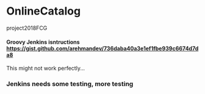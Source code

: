 # OnlineCatalog
project2018FCG





#### Groovy Jenkins isntructions https://gist.github.com/arehmandev/736daba40a3e1ef1fbe939c6674d7da8
This might not work perfectly...

### Jenkins needs some testing, more testing